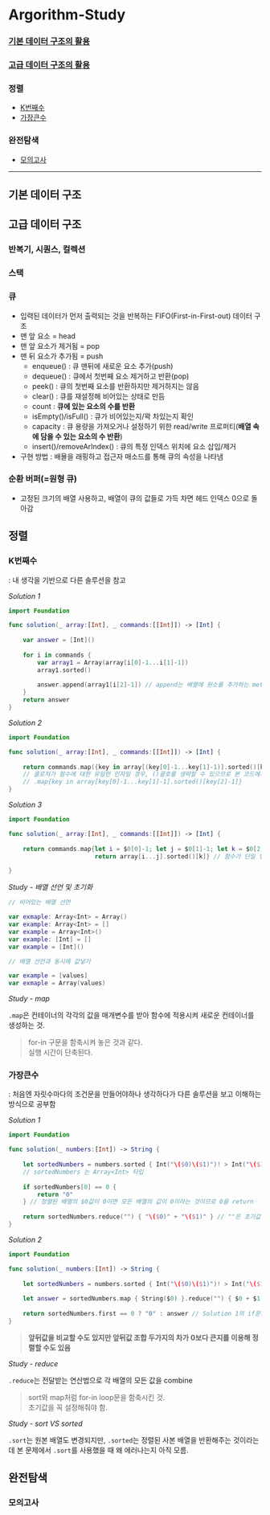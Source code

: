 # Argorithm-Study

### [기본 데이터 구조의 활용](#기본-데이터-구조)
### [고급 데이터 구조의 활용](#고급-데이터-구조)

### 정렬
- [K번째수](#K번째수)
- [가장큰수](#가장큰수)

### 완전탐색
- [모의고사](#모의고사)

***

## 기본 데이터 구조

## 고급 데이터 구조
### 반복기, 시퀀스, 컬렉션

### 스택

### 큐
- 입력된 데이터가 먼저 출력되는 것을 반복하는 FIFO(First-in-First-out) 데이터 구조
- 맨 앞 요소 = head
- 맨 앞 요소가 제거됨 = pop
- 맨 뒤 요소가 추가됨 = push
    - enqueue() : 큐 맨뒤에 새로운 요소 추가(push)
    - dequeue() : 큐에서 첫번째 요소 제거하고 반환(pop)
    - peek() : 큐의 첫번째 요소를 반환하지만 제거하지는 않음
    - clear() : 큐를 재설정해 비어있는 상태로 만듬
    - count : **큐에 있는 요소의 수를 반환**
    - isEmpty()/isFull() : 큐가 비어있는지/꽉 차있는지 확인
    - capacity : 큐 용량을 가져오거나 설정하기 위한 read/write 프로퍼티(**배열 속에 담을 수 있는 요소의 수 반환**)
    - insert()/removeArIndex() : 큐의 특정 인덱스 위치에 요소 삽입/제거
- 구현 방법 : 배욜을 래핑하고 접근자 매소드를 통해 큐의 속성을 나타냄

### 순환 버퍼(=원형 큐)
- 고정된 크기의 배열 사용하고, 배열이 큐의 값들로 가득 차면 헤드 인덱스 0으로 돌아감

## 정렬

### K번째수
: 내 생각을 기반으로 다른 솔루션을 참고

*Solution 1*
```Swift
import Foundation

func solution(_ array:[Int], _ commands:[[Int]]) -> [Int] {
    
    var answer = [Int]()
    
    for i in commands {
        var array1 = Array(array[i[0]-1...i[1]-1])
        array1.sorted()
        
        answer.append(array1[i[2]-1]) // append는 배열에 원소를 추가하는 method
    }
    return answer
}
```

*Solution 2*
```Swift
import Foundation

func solution(_ array:[Int], _ commands:[[Int]]) -> [Int] {
    
    return commands.map({key in array[(key[0]-1...key[1]-1)].sorted()[key[2]-1]})
    // 클로저가 함수에 대한 유일한 인자일 경우, ()괄호를 생략할 수 있으므로 본 코드에서 ()괄호를 생략해도 실행 가능
    // .map{key in array[key[0]-1...key[1]-1].sorted()[key[2]-1]}
}
```

*Solution 3*
```Swift
import Foundation

func solution(_ array:[Int], _ commands:[[Int]]) -> [Int] {
    
    return commands.map{let i = $0[0]-1; let j = $0[1]-1; let k = $0[2]-1 // 세미콜론(;) : 한 라인에 여러 명령을 사용하고 싶을 때 사용
                        return array[i...j].sorted()[k]} // 함수가 단일 명령문이 아니므로 return 생략 불가능

} 
```

*Study - 배열 선언 및 초기화*
```Swift
// 비어있는 배열 선언

var exmaple: Array<Int> = Array()
var example: Array<Int> = []
var example = Array<Int>()
var example: [Int] = []
var example = [Int]()

// 배열 선언과 동시에 값넣기

var example = [values]
var exmaple = Array(values)
```

*Study - map*

`.map`은 컨테이너의 각각의 값을 매개변수를 받아 함수에 적용시켜 새로운 컨테이너를 생성하는 것.   
> for-in 구문을 함축시켜 놓은 것과 같다.   
> 실행 시간이 단축된다.

### 가장큰수
: 처음엔 자릿수마다의 조건문을 만들어야하나 생각하다가 다른 솔루션을 보고 이해하는 방식으로 공부함

*Solution 1*
```Swift
import Foundation

func solution(_ numbers:[Int]) -> String {
    
    let sortedNumbers = numbers.sorted { Int("\($0)\($1)")! > Int("\($1)\($0)")! } // 옵셔널 강제추출안하면 에러!
    // sortedNumbers 는 Array<Int> 타입
    
    if sortedNumbers[0] == 0 {
        return "0"
    } // 정렬된 배열의 $0값이 0이면 모든 배열의 값이 0이라는 것이므로 0을 return
    
    return sortedNumbers.reduce("") { "\($0)" + "\($1)" } // ""은 초기값이므로 반드시 명시해야 함
}
```

*Solution 2*
```Swift
import Foundation

func solution(_ numbers:[Int]) -> String {
    
    let sortedNumbers = numbers.sorted { Int("\($0)\($1)")! > Int("\($1)\($0)")! } 
    
    let answer = sortedNumbers.map { String($0) }.reduce("") { $0 + $1 }
    
    return sortedNumbers.first == 0 ? "0" : answer // Solution 1의 if문과 같은 비슷한 맥락
}
```
> **앞뒤값을 비교할 수도 있지만 앞뒤값 조합 두가지의 차가 0보다 큰지를 이용해 정렬할 수도 있음**

*Study - reduce*

`.reduce`는 전달받는 연산법으로 각 배열의 모든 값을 combine
> sort와 map처럼 for-in loop문을 함축시킨 것.   
> 초기값을 꼭 설정해줘야 함.

*Study - sort VS sorted*

`.sort`는 원본 배열도 변경되지만, `.sorted`는 정렬된 사본 배열을 반환해주는 것이라는데 본 문제에서 `.sort`를 사용했을 때 왜 에러나는지 아직 모름.

## 완전탐색

### 모의고사

